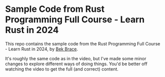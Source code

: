 # Sample Code from Rust Programming Full Course - Learn Rust in 2024

This repo contains the sample code from the Rust Programming Full Course - Learn Rust in 2024, by [Bek Brace](https://www.youtube.com/@BekBrace).

It's roughly the same code as in the video, but I've made some minor changes to explore different ways of doing things. You'd be better off watching the video to get the full (and correct) content.
